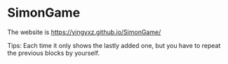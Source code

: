 # SimonGame
The website is https://yingyxz.github.io/SimonGame/

Tips: Each time it only shows the lastly added one, but you have to repeat the previous blocks by yourself.
